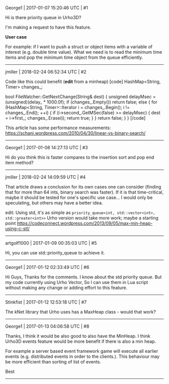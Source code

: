 George1 | 2017-01-07 15:20:46 UTC | #1

Hi is there priority queue in Urho3D?

I'm making a request to have this feature.

**User case**

For example: if I want to push a struct or object items with a variable of interest (e.g. double time value). What we need is to read the minimum time items and pop the minimum time object from the queue efficiently.

-------------------------

jmiller | 2018-02-24 06:52:34 UTC | #2

Code like this could benefit (**edit** from a minheap)
[code]
HashMap<String, Timer> changes_;

bool FileWatcher::GetNextChange(String& dest) {
    unsigned delayMsec = (unsigned)(delay_ * 1000.0f);
    if (changes_.Empty())
        return false;
    else {
        for (HashMap<String, Timer>::Iterator i = changes_.Begin(); i != changes_.End(); ++i) {
            if (i->second_.GetMSec(false) >= delayMsec) {
                dest = i->first_;
                changes_.Erase(i);
                return true;
            }
        }
        return false;
    }
}
[/code]

This article has some performance measurements:
https://schani.wordpress.com/2010/04/30/linear-vs-binary-search/

-------------------------

George1 | 2017-01-08 14:27:13 UTC | #3

Hi do you think this is faster compares to the insertion sort and pop end item method?

-------------------------

jmiller | 2018-02-24 14:09:59 UTC | #4

That article draws a conclusion for its own cases one can consider (finding that for more than 64 ints, binary search was faster). If it is that time-critical, maybe it should be tested for one's specific use case... I would only be speculating, but others may have a better idea.

edit:
Using std, it's as simple as
`priority_queue<int, std::vector<int>, std::greater<int>>`
Urho version would take more work; maybe a starting point
  https://codeconnect.wordpress.com/2013/09/05/max-min-heap-using-c-stl/

-------------------------

artgolf1000 | 2017-01-09 00:35:03 UTC | #5

Hi, you can use std::priority_queue to achieve it.

-------------------------

George1 | 2017-01-12 02:33:49 UTC | #6

Hi Guys,
Thanks for the comments.
I know about the std priority queue. But my code currently using Urho Vector, So I can use them in Lua script without making any change or adding effort to this feature.

-------------------------

Stinkfist | 2017-01-12 12:53:18 UTC | #7

The kNet library that Urho uses has a MaxHeap class - would that work?

-------------------------

George1 | 2017-01-13 04:06:58 UTC | #8

Thanks,
I think it would be also good to also have the MinHeap.
I think Urho3D events feature would be more benefit if there is also a min heap. 

For example a server based event framework game will execute all earlier events (e.g. distributed  events in order to the clients.). This behaviour may be more efficient than sorting of list of events.

Best

-------------------------

